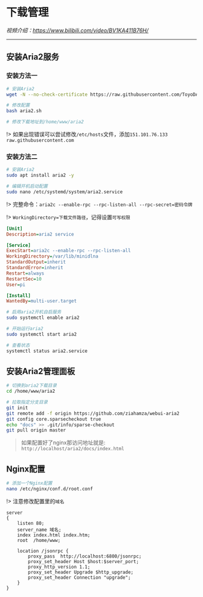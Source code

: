 # 下载管理

*视频介绍：https://www.bilibili.com/video/BV1KA411B76H/*

---

## 安装Aria2服务

### 安装方法一

```bash
# 安装Aria2
wget -N --no-check-certificate https://raw.githubusercontent.com/ToyoDAdoubi/doubi/master/aria2.sh && chmod +x aria2.sh && bash aria2.sh

# 修改配置
bash aria2.sh

# 修改下载地址到/home/www/aria2
```

!> 如果出现错误可以尝试修改`/etc/hosts`文件，添加`151.101.76.133 raw.githubusercontent.com`

### 安装方法二

```bash
# 安装Aria2
sudo apt install aria2 -y

# 编辑开机启动配置
sudo nano /etc/systemd/system/aria2.service

```
!> 完整命令：`aria2c --enable-rpc --rpc-listen-all --rpc-secret=密码令牌`

!> `WorkingDirectory=下载文件路径`，记得设置`可写权限`
```ini
[Unit]
Description=aria2 service

[Service]
ExecStart=aria2c --enable-rpc --rpc-listen-all
WorkingDirectory=/var/lib/minidlna
StandardOutput=inherit
StandardError=inherit
Restart=always
RestartSec=10
User=pi

[Install]
WantedBy=multi-user.target
```
```bash
# 启用aria2开机自启服务
sudo systemctl enable aria2

# 开始运行aria2
sudo systemctl start aria2

# 查看状态
systemctl status aria2.service
```

## 安装Aria2管理面板 

```bash
# 切换到aria2下载目录
cd /home/www/aria2

# 拉取指定分支目录
git init
git remote add -f origin https://github.com/ziahamza/webui-aria2
git config core.sparsecheckout true
echo "docs" >> .git/info/sparse-checkout
git pull origin master
```

> 如果配置好了nginx那访问地址就是: `http://localhost/aria2/docs/index.html`

## Nginx配置


```bash
# 添加一个Nginx配置
nano /etc/nginx/conf.d/root.conf
```

!> 注意修改配置里的`域名`
```nginx
server
{
    listen 80;
    server_name 域名;
    index index.html index.htm;
    root  /home/www;
    
    location /jsonrpc {
		proxy_pass  http://localhost:6800/jsonrpc;
		proxy_set_header Host $host:$server_port;
		proxy_http_version 1.1;
		proxy_set_header Upgrade $http_upgrade;
		proxy_set_header Connection "upgrade";
	}
}
```
